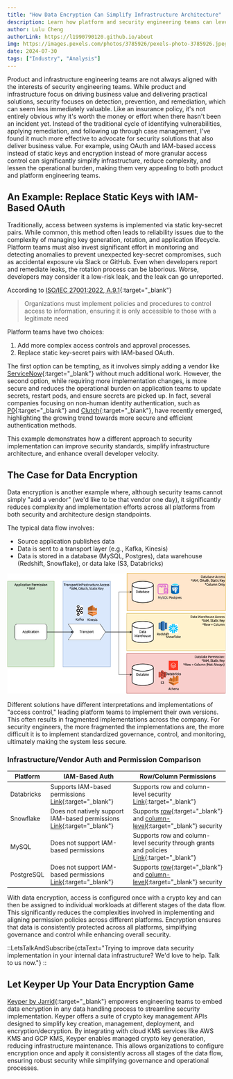 ```yaml
---
title: "How Data Encryption Can Simplify Infrastructure Architecture"
description: Learn how platform and security engineering teams can leverage Keyper's data encryption capabilities to improve security standards, simplify infrastructure architecture, and enhance developer velocity.
author: Lulu Cheng
authorLink: https://l1990790120.github.io/about
img: https://images.pexels.com/photos/3785926/pexels-photo-3785926.jpeg?auto=compress&cs=tinysrgb&w=1260&h=750&dpr=1
date: 2024-07-30
tags: ["Industry", "Analysis"]
---
```


Product and infrastructure engineering teams are not always aligned with the interests of security engineering teams. While product and infrastructure focus on driving business value and delivering practical solutions, security focuses on detection, prevention, and remediation, which can seem less immediately valuable. Like an insurance policy, it's not entirely obvious why it's worth the money or effort when there hasn't been an incident yet. Instead of the traditional cycle of identifying vulnerabilities, applying remediation, and following up through case management, I've found it much more effective to advocate for security solutions that also deliver business value. For example, using OAuth and IAM-based access instead of static keys and encryption instead of more granular access control can significantly simplify infrastructure, reduce complexity, and lessen the operational burden, making them very appealing to both product and platform engineering teams.

## An Example: Replace Static Keys with IAM-Based OAuth

Traditionally, access between systems is implemented via static key-secret pairs. While common, this method often leads to reliability issues due to the complexity of managing key generation, rotation, and application lifecycle. Platform teams must also invest significant effort in monitoring and detecting anomalies to prevent unexpected key-secret compromises, such as accidental exposure via Slack or GitHub. Even when developers report and remediate leaks, the rotation process can be laborious. Worse, developers may consider it a low-risk leak, and the leak can go unreported.

According to [ISO/IEC 27001:2022, A.9.1](https://www.iso.org/standard/54534.html){:target="_blank"}

> Organizations must implement policies and procedures to control access to information, ensuring it is only accessible to those with a legitimate need

Platform teams have two choices: 

1. Add more complex access controls and approval processes.
2. Replace static key-secret pairs with IAM-based OAuth.

The first option can be tempting, as it involves simply adding a vendor like [ServiceNow](https://www.servicenow.com/){:target="_blank"} without much additional work. However, the second option, while requiring more implementation changes, is more secure and reduces the operational burden on application teams to update secrets, restart pods, and ensure secrets are picked up. In fact, several companies focusing on non-human identity authentication, such as [P0](https://www.p0security.com/){:target="_blank"} and [Clutch](https://www.clutch.security/){:target="_blank"}, have recently emerged, highlighting the growing trend towards more secure and efficient authentication methods.

This example demonstrates how a different approach to security implementation can improve security standards, simplify infrastructure architecture, and enhance overall developer velocity.

## The Case for Data Encryption

Data encryption is another example where, although security teams cannot simply "add a vendor" (we'd like to be that vendor one day), it significantly reduces complexity and implementation efforts across all platforms from both security and architecture design standpoints.

The typical data flow involves:
- Source application publishes data
- Data is sent to a transport layer (e.g., Kafka, Kinesis)
- Data is stored in a database (MySQL, Postgres), data warehouse (Redshift, Snowflake), or data lake (S3, Databricks)

![](images/data-flow-access.png)

Different solutions have different interpretations and implementations of "access control," leading platform teams to implement their own versions. This often results in fragmented implementations across the company. For security engineers, the more fragmented the implementations are, the more difficult it is to implement standardized governance, control, and monitoring, ultimately making the system less secure.

### Infrastructure/Vendor Auth and Permission Comparison 


| Platform   | IAM-Based Auth                                                                                                                                  | Row/Column Permissions                                                                                                                                                                                                  |
| ---------- | ------------------------------------------------------------------------------------------------------------------------------------------------------ | ----------------------------------------------------------------------------------------------------------------------------------------------------------------------------------------------------------------------- |
| Databricks | Supports IAM-based permissions<br>[Link](https://docs.databricks.com/en/admin/account-settings-e2/credentials.html){:target="_blank"}                  | Supports row and column-level security<br>[Link](https://docs.databricks.com/en/tables/row-and-column-filters.html#filter-sensitive-table-data-using-row-filters-and-column-masks){:target="_blank"}                    |
| Snowflake  | Does not natively support IAM-based permissions<br>[Link](https://docs.snowflake.com/en/user-guide/admin-security-fed-auth-use.html){:target="_blank"} | Supports [row](https://docs.snowflake.com/en/user-guide/security-row-intro){:target="_blank"} and [column-level](https://docs.snowflake.com/en/user-guide/security-column-intro){:target="_blank"} security             |
| MySQL      | Does not support IAM-based permissions                                                                                                                 | Supports row and column-level security through grants and policies<br>[Link](https://dev.mysql.com/doc/refman/8.0/en/privileges-provided.html){:target="_blank"}                                                        |
| PostgreSQL | Does not support IAM-based permissions<br>[Link](https://www.postgresql.org/docs/current/auth-pg-hba-conf.html){:target="_blank"}                      | Supports [row](https://www.postgresql.org/docs/current/ddl-rowsecurity.html){:target="_blank"} and [column-level](https://www.postgresql.org/docs/current/infoschema-column-privileges.html){:target="_blank"} security |

With data encryption, access is configured once with a crypto key and can then be assigned to individual workloads at different stages of the data flow. This significantly reduces the complexities involved in implementing and aligning permission policies across different platforms. Encryption ensures that data is consistently protected across all platforms, simplifying governance and control while enhancing overall security.

::LetsTalkAndSubscribe{ctaText="Trying to improve data security implementation in your internal data infrastructure? We'd love to help. Talk to us now."}
::

## Let Keyper Up Your Data Encryption Game

[Keyper by Jarrid](https://jarrid.xyz/keyper){:target="_blank"} empowers engineering teams to embed data encryption in any data handling process to streamline security implementation. Keyper offers a suite of crypto key management APIs designed to simplify key creation, management, deployment, and encryption/decryption. By integrating with cloud KMS services like AWS KMS and GCP KMS, Keyper enables managed crypto key generation, reducing infrastructure maintenance. This allows organizations to configure encryption once and apply it consistently across all stages of the data flow, ensuring robust security while simplifying governance and operational processes.
